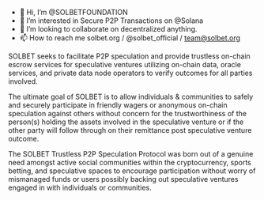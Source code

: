 - 👋 Hi, I’m @SOLBETFOUNDATION
- 👀 I’m interested in Secure P2P Transactions on @Solana
- 💞️ I’m looking to collaborate on decentralized anything.
- 📫 How to reach me solbet.org / @solbet_official / team@solbet.org

SOLBET seeks to facilitate P2P speculation and provide trustless on-chain escrow services for speculative ventures utilizing on-chain data, oracle services, and private data node operators to verify outcomes for all parties involved.

The ultimate goal of SOLBET is to allow individuals & communities to safely and securely participate in friendly wagers or anonymous on-chain speculation against others without concern for the trustworthiness of the person(s) holding the assets involved in the speculative venture or if the other party will follow through on their remittance post speculative venture outcome.

The SOLBET Trustless P2P Speculation Protocol was born out of a genuine need amongst active social communities within the cryptocurrency, sports betting, and speculative spaces to encourage participation without worry of mismanaged funds or users possibly backing out speculative ventures engaged in with individuals or communities.
